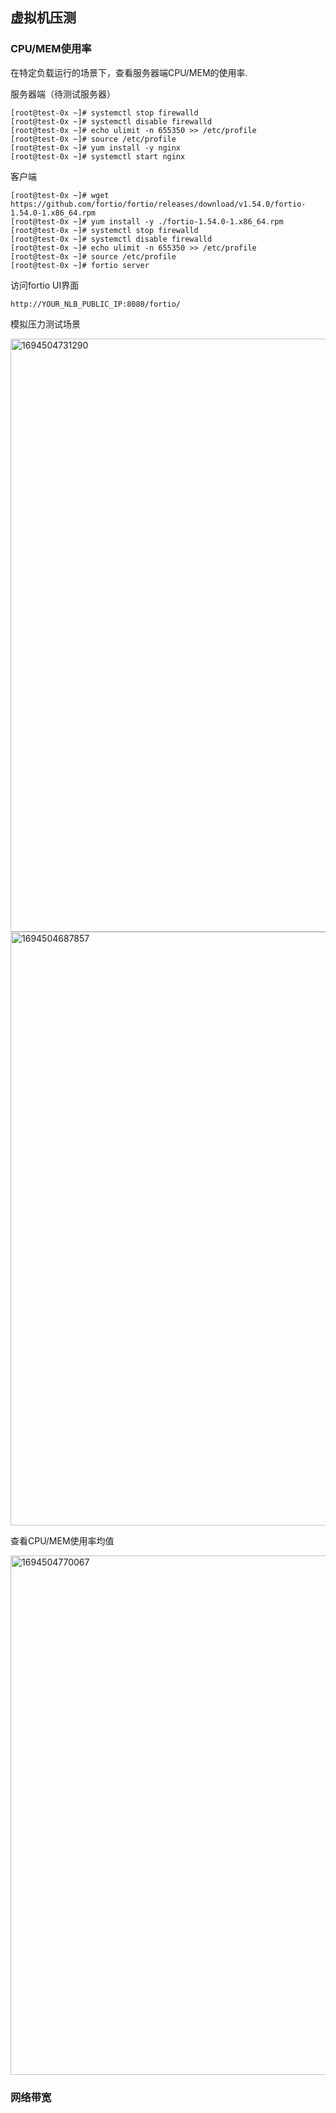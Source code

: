 ## 虚拟机压测


### CPU/MEM使用率

在特定负载运行的场景下，查看服务器端CPU/MEM的使用率.


服务器端（待测试服务器）

```
[root@test-0x ~]# systemctl stop firewalld
[root@test-0x ~]# systemctl disable firewalld
[root@test-0x ~]# echo ulimit -n 655350 >> /etc/profile
[root@test-0x ~]# source /etc/profile
[root@test-0x ~]# yum install -y nginx
[root@test-0x ~]# systemctl start nginx
```

客户端

```
[root@test-0x ~]# wget https://github.com/fortio/fortio/releases/download/v1.54.0/fortio-1.54.0-1.x86_64.rpm
[root@test-0x ~]# yum install -y ./fortio-1.54.0-1.x86_64.rpm
[root@test-0x ~]# systemctl stop firewalld
[root@test-0x ~]# systemctl disable firewalld
[root@test-0x ~]# echo ulimit -n 655350 >> /etc/profile
[root@test-0x ~]# source /etc/profile
[root@test-0x ~]# fortio server
```

访问fortio UI界面

```
http://YOUR_NLB_PUBLIC_IP:8080/fortio/
```

模拟压力测试场景

<img width="949" alt="1694504731290" src="https://github.com/ERST-CloudNative/OCI-Practice/assets/4653664/d4d3a18c-8cf3-4637-9398-c6f41f4ba2c6">


<img width="950" alt="1694504687857" src="https://github.com/ERST-CloudNative/OCI-Practice/assets/4653664/c893d859-4476-40f3-891a-59557d2cbb92">

查看CPU/MEM使用率均值

<img width="831" alt="1694504770067" src="https://github.com/ERST-CloudNative/OCI-Practice/assets/4653664/81539046-6558-47e3-96c3-ba72ee8b15f2">


### 网络带宽

```


```


